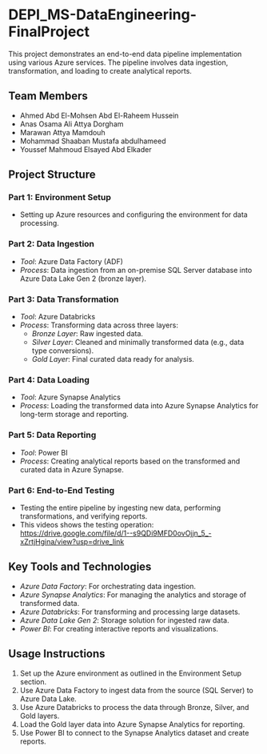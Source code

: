 # DEPI_MS-DataEngineering-FinalProject
This project demonstrates an end-to-end data pipeline implementation using various Azure services. The pipeline involves data ingestion, transformation, and loading to create analytical reports.


## Team Members
- Ahmed Abd El-Mohsen Abd El-Raheem Hussein
- Anas Osama Ali Attya Dorgham
- Marawan Attya Mamdouh 
- Mohammad Shaaban Mustafa abdulhameed
- Youssef Mahmoud Elsayed Abd Elkader


## Project Structure

### Part 1: Environment Setup
- Setting up Azure resources and configuring the environment for data processing.

### Part 2: Data Ingestion
- *Tool*: Azure Data Factory (ADF)
- *Process*: Data ingestion from an on-premise SQL Server database into Azure Data Lake Gen 2 (bronze layer).

### Part 3: Data Transformation
- *Tool*: Azure Databricks
- *Process*: Transforming data across three layers:
  - *Bronze Layer*: Raw ingested data.
  - *Silver Layer*: Cleaned and minimally transformed data (e.g., data type conversions).
  - *Gold Layer*: Final curated data ready for analysis.

### Part 4: Data Loading
- *Tool*: Azure Synapse Analytics
- *Process*: Loading the transformed data into Azure Synapse Analytics for long-term storage and reporting.

### Part 5: Data Reporting
- *Tool*: Power BI
- *Process*: Creating analytical reports based on the transformed and curated data in Azure Synapse.

### Part 6: End-to-End Testing
- Testing the entire pipeline by ingesting new data, performing transformations, and verifying reports.
- This videos shows the testing operation: https://drive.google.com/file/d/1--s9QDi9MFD0ovOjjn_5_-xZrtjHgina/view?usp=drive_link

## Key Tools and Technologies
- *Azure Data Factory*: For orchestrating data ingestion.
- *Azure Synapse Analytics*: For managing the analytics and storage of transformed data.
- *Azure Databricks*: For transforming and processing large datasets.
- *Azure Data Lake Gen 2*: Storage solution for ingested raw data.
- *Power BI*: For creating interactive reports and visualizations.

## Usage Instructions
1. Set up the Azure environment as outlined in the Environment Setup section.
2. Use Azure Data Factory to ingest data from the source (SQL Server) to Azure Data Lake.
3. Use Azure Databricks to process the data through Bronze, Silver, and Gold layers.
4. Load the Gold layer data into Azure Synapse Analytics for reporting.
5. Use Power BI to connect to the Synapse Analytics dataset and create reports.
